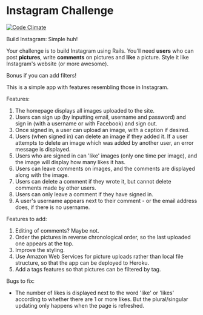 Instagram Challenge
===================
[![Code Climate](https://codeclimate.com/github/katsuraku/instagram-challenge/badges/gpa.svg)](https://codeclimate.com/github/katsuraku/instagram-challenge)

Build Instagram: Simple huh!

Your challenge is to build Instagram using Rails. You'll need **users** who can post **pictures**, write **comments** on pictures and **like** a picture. Style it like Instagram's website (or more awesome).

Bonus if you can add filters!

This is a simple app with features resembling those in Instagram.

Features:
1. The homepage displays all images uploaded to the site.
2. Users can sign up (by inputting email, username and password) and sign in (with a username or with Facebook) and sign out.
3. Once signed in, a user can upload an image, with a caption if desired.
4. Users (when signed in) can delete an image if they added it. If a user attempts to delete an image which was added by another user, an error message is displayed.
5. Users who are signed in can 'like' images (only one time per image), and the image will display how many likes it has.
6. Users can leave comments on images, and the comments are displayed along with the image.
7. Users can delete a comment if they wrote it, but cannot delete comments made by other users.
8. Users can only leave a comment if they have signed in.
9. A user's username appears next to their comment - or the email address does, if there is no username.

Features to add:

1. Editing of comments? Maybe not.
2. Order the pictures in reverse chronological order, so the last uploaded one appears at the top.
3. Improve the styling.
4. Use Amazon Web Services for picture uploads rather than local file structure, so that the app can be deployed to Heroku.
5. Add a tags features so that pictures can be filtered by tag.

Bugs to fix:
- The number of likes is displayed next to the word 'like' or 'likes' according to whether there are 1 or more likes. But the plural/singular updating only happens when the page is refreshed.
